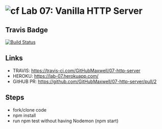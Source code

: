 ![cf](https://i.imgur.com/7v5ASc8.png) Lab 07: Vanilla HTTP Server
======

## Travis Badge

[![Build Status](https://travis-ci.com/GitHubMaxwell/07-http-server.svg?branch=max3-lab07)](https://travis-ci.com/GitHubMaxwell/07-http-server)

## Links

* TRAVIS: https://travis-ci.com/GitHubMaxwell/07-http-server
* HEROKU: https://lab-07.herokuapp.com/
* GitHUB PR: https://github.com/GitHubMaxwell/07-http-server/pull/2

## Steps
* fork/clone code
* npm install
* run npm test without having Nodemon (npm start) 